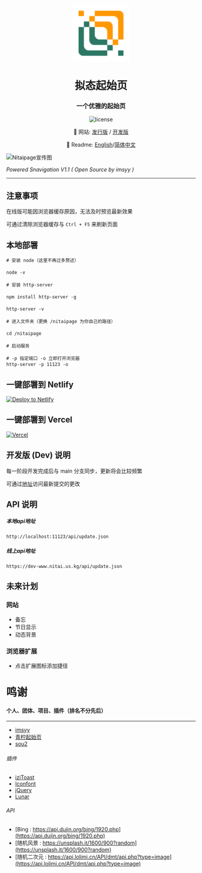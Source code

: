 <div align="center">

<img src="./img/icon/favicon_128.png" width="150" height="150" />

# 拟态起始页

### 一个优雅的起始页

![license](https://img.shields.io/github/license/nitai9h/nitaipage?color=FF5531)

📢 网站: [发行版](https://www.nitai.us.kg/) / [开发版](https://dev-www.nitai.us.kg/)

📖 Readme: [English](./README.md)/[简体中文](./README_zh-cn.md)

</div>

![Nitaipage宣传图](https://nitai-images.pages.dev/nitaipage/%E5%A4%A7%E4%BF%83%E9%94%80%E8%B4%B4.png)

*Powered Snavigation V1.1 ( Open Source by imsyy )*

---

## 注意事项

在线版可能因浏览器缓存原因，无法及时预览最新效果

可通过清除浏览器缓存与 `Ctrl + F5` 来刷新页面

## 本地部署

```shell
# 安装 node（这里不再过多赘述）

node -v

# 安装 http-server

npm install http-server -g

http-server -v

# 进入文件夹（更换 /nitaipage 为你自己的路径）

cd /nitaipage

# 启动服务

# -p 指定端口 -o 立即打开浏览器
http-server -p 11123 -o
```

## 一键部署到 Netlify

[![Deploy to Netlify](https://www.netlify.com/img/deploy/button.svg)](https://app.netlify.com/start/deploy?repository=https://github.com/Nitai9h/nitaipage)

## 一键部署到 Vercel

[![Vercel](https://vercel.com/button)](https://vercel.com/import/project?template=https://github.com/Nitai9h/nitaipage)

## 开发版 (Dev) 说明

每一阶段开发完成后与 main 分支同步，更新将会比较频繁

可通过[地址](https://dev-www.nitai.us.kg)访问最新提交的更改

## API 说明

##### 本地api地址

    http://localhost:11123/api/update.json

##### 线上api地址

    https://dev-www.nitai.us.kg/api/update.json

## 未来计划

### 网站

* 备忘
* 节日显示
* 动态背景

### 浏览器扩展

* 点击扩展图标添加捷径 

# 鸣谢

#### 个人、团体、项目、插件（排名不分先后）

---

* [imsyy](https://www.imsyy.top/)
* [青柠起始页](https://limestart.cn/)
* [sou2](https://github.com/yeetime/sou2/)

###### 插件

* [iziToast](https://izitoast.marcelodolza.com/)
* [Iconfont](https://www.iconfont.cn/)
* [jQuery](https://jquery.com/)
* [Lunar](https://6tail.cn/calendar/api.html)

###### API

* [Bing : https://api.dujin.org/bing/1920.php](https://api.dujin.org/bing/1920.php)
* [随机风景 : https://unsplash.it/1600/900?random](https://unsplash.it/1600/900?random)
* [随机二次元 : https://api.lolimi.cn/API/dmt/api.php?type=image](https://api.lolimi.cn/API/dmt/api.php?type=image)
